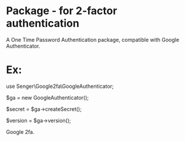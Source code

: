 # Package - for 2-factor authentication


A One Time Password Authentication package, compatible with Google Authenticator.

# Ex:

use Senger\Google2fa\GoogleAuthenticator;

 $ga = new GoogleAuthenticator();

 $secret  = $ga->createSecret();
 
 $version = $ga->version();


Google 2fa.


